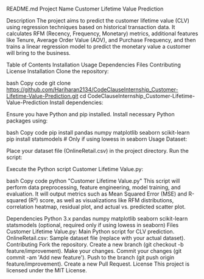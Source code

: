 README.md
Project Name
Customer Lifetime Value Prediction

Description
The project aims to predict the customer lifetime value (CLV) using regression techniques based on historical transaction data. It calculates RFM (Recency, Frequency, Monetary) metrics, additional features like Tenure, Average Order Value (AOV), and Purchase Frequency, and then trains a linear regression model to predict the monetary value a customer will bring to the business.

Table of Contents
Installation
Usage
Dependencies
Files
Contributing
License
Installation
Clone the repository:

bash
Copy code
git clone https://github.com/Hariharan2134/CodeClauseInternship_Customer-Lifetime-Value-Prediction.git
cd CodeClauseInternship_Customer-Lifetime-Value-Prediction
Install dependencies:

Ensure you have Python and pip installed. Install necessary Python packages using:

bash
Copy code
pip install pandas numpy matplotlib seaborn scikit-learn
pip install statsmodels  # Only if using lowess in seaborn
Usage
Dataset:

Place your dataset file (OnlineRetail.csv) in the project directory.
Run the script:

Execute the Python script Customer Lifetime Value.py:

bash
Copy code
python "Customer Lifetime Value.py"
This script will perform data preprocessing, feature engineering, model training, and evaluation. It will output metrics such as Mean Squared Error (MSE) and R-squared (R²) score, as well as visualizations like RFM distributions, correlation heatmap, residual plot, and actual vs. predicted scatter plot.

Dependencies
Python 3.x
pandas
numpy
matplotlib
seaborn
scikit-learn
statsmodels (optional, required only if using lowess in seaborn)
Files
Customer Lifetime Value.py: Main Python script for CLV prediction.
OnlineRetail.csv: Sample dataset file (replace with your actual dataset).
Contributing
Fork the repository.
Create a new branch (git checkout -b feature/improvement).
Make your changes.
Commit your changes (git commit -am 'Add new feature').
Push to the branch (git push origin feature/improvement).
Create a new Pull Request.
License
This project is licensed under the MIT License.

